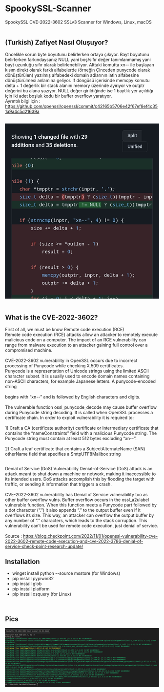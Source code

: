 # SpookySSL-Scanner
SpookySSL CVE-2022-3602 SSLv3 Scanner for Windows, Linux, macOS
<br><br>
<h2>(Turkish) Zafiyet Nasıl Oluşuyor?</h2>
<p>Öncelikle sorun byte boyutunu belirlerken ortaya çıkıyor. Bayt boyutunu belirlerken farkındaysanız NULL yani boş/sıfır değer tanımlanmamış yani bayt uzunluğu sıfır olarak belirlenebiliyor. Alttaki komutta xn-- ile başlayan kısım direkt olarak farklı alfabelerde (örneğin Çinceden punycode olarak dönüştürülen) yazılmış alfabedeki domain adlarının latin alfabesine dönüştürülmesi anlamına geliyor. If döngüsü içerisinde memcpy komutu delta + 1 değerlik bir stack alanını memory üzerinde ayırıyor ve outptr değerini bu alana yazıyor. NULL değer girildiğinde ise 1 baytlık yer açıldığı için iki adet boşluk kodu bir buffer overflow yaratıyor.
<br>
Ayrıntılı bilgi için : <a href="https://github.com/openssl/openssl/commit/c42165b5706e42f67ef8ef4c351a9a4c5d21639a">https://github.com/openssl/openssl/commit/c42165b5706e42f67ef8ef4c351a9a4c5d21639a</a><p>
<br>
<img src="vulncode.jpeg" />
<br><br>
<h2>What is the CVE-2022-3602?</h2>
<p>First of all, we must be know Remote code execution (RCE)
<br>
Remote code execution (RCE) attacks allow an attacker to remotely execute malicious code on a computer. The impact of an RCE vulnerability can range from malware execution to an attacker gaining full control over a compromised machine.
<br><br>
CVE-2022-3602 vulnerability in OpenSSL occurs due to incorrect processing of Punycode while checking X.509 certificates.<br>
Punycode is a representation of Unicode strings using the limited ASCII character subset. It is usually used to encode domain names containing non-ASCII characters, for example Japanese letters. A punycode-encoded string<br><br>
begins with “xn--” and is followed by English characters and digits.<br><br>
The vulnerable function ossl_punycode_decode may cause buffer overflow during Punycode string decoding. It is called when OpenSSL processes a certificate chain. In order to exploit vulnerability it is required to:<br><br>
1) Craft a CA (certificate authority) certificate or Intermediary certificate that contains the “nameConstraints” field with a malicious Punycode string. The Punycode string must contain at least 512 bytes excluding “xn--”.<br><br>
2) Craft a leaf certificate that contains a SubjectAlternateName (SAN) otherName field that specifies a SmtpUTF8Mailbox string<br><br>
 
Denial of Service (DoS) Vulnerability
Denial-of-Service (DoS) attack is an attack meant to shut down a machine or network, making it inaccessible to its intended users. DoS attacks accomplish this by flooding the target with traffic, or sending it information that triggers a crash.
<br><br>
CVE-2022-3602 vulnerability has Denial of Service vulnerability too as other buffer overflow vulns. Buffer overflow occurs in the ossl_a2ulabel vulnerable function. When this function meets a Punycode part followed by a dot character (“.”) it also appends “.” to the output buffer even if it overflows its size.
This way, an attacker can overflow the output buffer by any number of “.” characters, which leads to the stack corruption. This vulnerability can’t be used for remote code execution, just denial of service.
<br><br>
Source : https://blog.checkpoint.com/2022/11/01/openssl-vulnerability-cve-2022-3602-remote-code-execution-and-cve-2022-3786-denial-of-service-check-point-research-update/
</p>
<h2>Installation</h2>
<ul>
<li>winget install python --source msstore (for Windows)</li>
<li>pip install pypiwin32</li>
<li>pip install glob</li>
<li>pip install platform</li>
<li>pip install osquery (for Linux)</li>
</ul>
<br>
<h2>Pics</h2>
<img src="spooky.png" />
